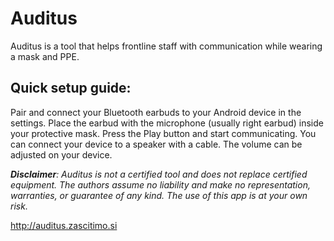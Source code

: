 # Auditus
Auditus is a tool that helps frontline staff with communication while wearing a mask and PPE.

## Quick setup guide:
Pair and connect your Bluetooth earbuds to your Android device in the settings.
Place the earbud with the microphone (usually right earbud) inside your protective mask.
Press the Play button and start communicating.
You can connect your device to a speaker with a cable. The volume can be adjusted on your device.

***Disclaimer**: Auditus is not a certified tool and does not replace certified equipment. The authors assume no liability and make no representation, warranties, or guarantee of any kind. The use of this app is at your own risk.*

http://auditus.zascitimo.si
